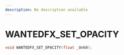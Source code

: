 ```yaml
---
description: No description available 
---
```


# WANTEDFX_SET_OPACITY

```cpp
void WANTEDFX_SET_OPACITY(float _Unk0);
```